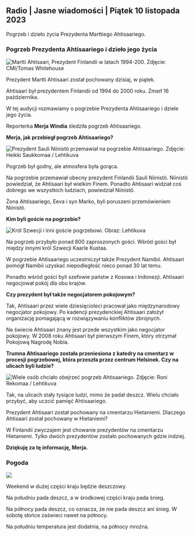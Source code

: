 ## Radio \| Jasne wiadomości \| Piątek 10 listopada 2023

Pogrzeb i dzieło życia Prezydenta Marttiego Ahtisaariego.

### Pogrzeb Prezydenta Ahtisaariego i dzieło jego życia

![Martti Ahtisaari, Prezydent Finlandii w latach 1994-200. Zdjęcie: CMI/Tomas Whitehouse](https://images.cdn.yle.fi/image/upload/c_crop,h_1080,w_1919,x_0,y_0/ar_1.7777777777777777,c_fill,g_faces,h_675,w_1200/dpr_1.0/q_auto:eco/f_auto/fl_lossy/v1699528852/39-1197047654a2d3334539)

Prezydent Martti Ahtisaari został pochowany dzisiaj, w piątek.

Ahtisaari był prezydentem Finlandii od 1994 do 2000 roku. Zmarł 16 października.

W tej audycji rozmawiamy o pogrzebie Prezydenta Ahtisaariego i dziele jego życia.

Reporterka **Merja Windia** śledziła pogrzeb Ahtisaariego.

**Merja, jak przebiegł pogrzeb Ahtisaariego?**

![Prezydent Sauli Niinistö przemawiał na pogrzebie Ahtisaariego. Zdjęcie: Heikki Saukkomaa / Lehtikuva](https://images.cdn.yle.fi/image/upload/c_crop,h_2880,w_5120,x_0,y_259/ar_1.7777777777777777,c_fill,g_faces,h_675,w_1200/dpr_1.0/q_auto:eco/f_auto/fl_lossy/v1699619473/39-1198810654e20fbae885)

Pogrzeb był godny, ale atmosfera była gorąca.

Na pogrzebie przemawiał obecny prezydent Finlandii Sauli Niinistö. Niinistö powiedział, że Ahtisaari był wielkim Finem. Ponadto Ahtisaari widział coś dobrego we wszystkich ludziach, powiedział Niinistö.

Żona Ahtisaariego, Eeva i syn Marko, byli poruszeni przemówieniem Niinistö.

**Kim byli goście na pogrzebie?**

![Król Szwecji i inni goście pogrzebowi. Obraz: Lehtikuva](https://images.cdn.yle.fi/image/upload/c_crop,h_2880,w_5120,x_0,y_138/ar_1.777777777777777,c_fill,g_faces,h_675,w_1200/dpr_1.0/q_auto:eco/f_auto/fl_lossy/v1699627300/39-1199035654e40494d395)

Na pogrzeb przybyło ponad 800 zaproszonych gości. Wśród gości był między innymi król Szwecji Kaarle Kustaa.

W pogrzebie Ahtisaariego uczestniczył także Prezydent Namibii. Ahtisaari pomógł Namibii uzyskać niepodległość nieco ponad 30 lat temu.

Ponadto wśród gości byli szefowie państw z Kosowa i Indonezji. Ahtisaari negocjował pokój dla obu krajów.

**Czy prezydent był także negocjatorem pokojowym?**

Tak, Ahtisaari przez wiele dziesięcioleci pracował jako międzynarodowy negocjator pokojowy. Po kadencji prezydenckiej Ahtisaari założył organizację pomagającą w rozwiązywaniu konfliktów zbrojnych.

Na świecie Ahtisaari znany jest przede wszystkim jako negocjator pokojowy. W 2008 roku Ahtisaari był pierwszym Finem, który otrzymał Pokojową Nagrodę Nobla.

**Trumna Ahtisaariego została przeniesiona z katedry na cmentarz w procesji pogrzebowej, która przeszła przez centrum Helsinek. Czy na ulicach byli ludzie?**

![Wiele osób chciało obejrzeć pogrzeb Ahtisaariego. Zdjęcie: Roni Rekomaa / Lehtikuva](https://images.cdn.yle.fi/image/upload/c_crop,h_2880,w_5120,x_0,y_11/ar_1.777777777777777,c_fill,g_faces,h_675,w_1200/dpr_1.0/q_auto:eco/f_auto/fl_lossy/v1699619608/39-1198819654e22ed1c931)

Tak, na ulicach stały tysiące ludzi, mimo że padał deszcz. Wielu chciało przybyć, aby uczcić pamięć Ahtisaariego.

Prezydent Ahtisaari został pochowany na cmentarzu Hietaniemi. Dlaczego Ahtisaari został pochowany w Hietaniemi?

W Finlandii zwyczajem jest chowanie prezydentów na cmentarzu Hietaniemi. Tylko dwóch prezydentów zostało pochowanych gdzie indziej.

**Dziękuję za tę informację, Merja.**

### Pogoda

![](https://images.cdn.yle.fi/image/upload/c_crop,h_1080,w_1919,x_0,y_0/ar_1.7777777777777777,c_fill,g_faces,h_675,w_1200/dpr_1.0/q_auto:eco/f_auto/fl_lossy/v1699633281/39-1199138654e58651ee77)

Weekend w dużej części kraju będzie deszczowy.

Na południu pada deszcz, a w środkowej części kraju pada śnieg.

Na północy pada deszcz, co oznacza, że nie pada deszcz ani śnieg. W sobotę słońce zaświeci nawet na północy.

Na południu temperatura jest dodatnia, na północy mroźna.